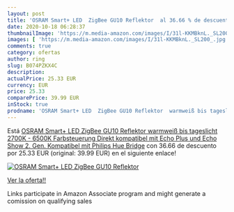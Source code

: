 ```yaml
---
layout: post
title: 'OSRAM Smart+ LED  ZigBee GU10 Reflektor  al 36.66 % de descuento'
date: 2020-10-18 06:28:37
thumbnailImage: 'https://m.media-amazon.com/images/I/31l-KKMBknL._SL200_.jpg'
images: [ 'https://m.media-amazon.com/images/I/31l-KKMBknL._SL200_.jpg' ]
comments: true
category: ofertas
author: ring
slug: B074PZKX4C
description:
actualPrice: 25.33 EUR
currency: EUR
price: 25.33
comparePrice: 39.99 EUR
inStock: true
prodname: 'OSRAM Smart+ LED  ZigBee GU10 Reflektor  warmweiß bis tageslicht  2700K - 6500K   Farbsteuerung  Direkt kompatibel mit Echo Plus und Echo Show  2. Gen.   Kompatibel mit Philips Hue Bridge'
---
```


Está [OSRAM Smart+ LED  ZigBee GU10 Reflektor  warmweiß bis tageslicht  2700K - 6500K   Farbsteuerung  Direkt kompatibel mit Echo Plus und Echo Show  2. Gen.   Kompatibel mit Philips Hue Bridge](https://www.amazon.de/dp/B074PZKX4C/?tag=tolees0ca-21) con 36.66 de descuento por 25.33 EUR (original: 39.99 EUR) en el siguiente enlace!

[![OSRAM Smart+ LED  ZigBee GU10 Reflektor ](https://m.media-amazon.com/images/I/31l-KKMBknL._SL200_.jpg)](https://www.amazon.de/dp/B074PZKX4C/?tag=tolees0ca-21)

[Ver la oferta!!](https://www.amazon.de/dp/B074PZKX4C/?tag=tolees0ca-21)

Links participate in Amazon Associate program and might generate a comission on qualifying sales


